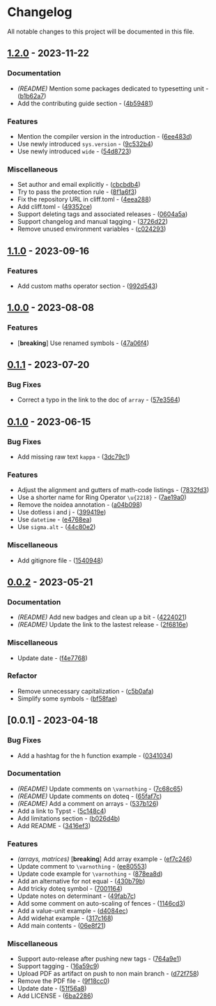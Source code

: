 # Changelog

All notable changes to this project will be documented in this file.

## [1.2.0](https://github.com/johanvx/typst-undergradmath/compare/v1.1.0..1.2.0) - 2023-11-22

### Documentation

- *(README)* Mention some packages dedicated to typesetting unit - ([b1b62a7](https://github.com/johanvx/typst-undergradmath/commit/b1b62a706d94957671f52c3862050f1a363889fd))
- Add the contributing guide section - ([4b59481](https://github.com/johanvx/typst-undergradmath/commit/4b5948171bd7e6e791291cec6f0b60b6d08e08a1))

### Features

- Mention the compiler version in the introduction - ([6ee483d](https://github.com/johanvx/typst-undergradmath/commit/6ee483d010377e0e4e9dcd1fd886e15a6b0d42fa))
- Use newly introduced `sys.version` - ([9c532b4](https://github.com/johanvx/typst-undergradmath/commit/9c532b49252297e0b6dc721f2fe59680b8c75ffe))
- Use newly introduced `wide` - ([54d8723](https://github.com/johanvx/typst-undergradmath/commit/54d87237fec250a942f6fd849403d763298d8f1a))

### Miscellaneous

- Set author and email explicitly - ([cbcbdb4](https://github.com/johanvx/typst-undergradmath/commit/cbcbdb40abf5582672c264dbd40dab7ef980f73b))
- Try to pass the protection rule - ([8f1a6f3](https://github.com/johanvx/typst-undergradmath/commit/8f1a6f39fd15014ebfef1eb7276d6eca654ccfe8))
- Fix the repository URL in cliff.toml - ([4eea288](https://github.com/johanvx/typst-undergradmath/commit/4eea288d139f8f60a4f9b4df28ef15424d49393b))
- Add cliff.toml - ([49352ce](https://github.com/johanvx/typst-undergradmath/commit/49352cec0ac2fc472bcb36168cbc5ba67838e79a))
- Support deleting tags and associated releases - ([0604a5a](https://github.com/johanvx/typst-undergradmath/commit/0604a5a39043d736ab1d9a9446cb6b498c8ea676))
- Support changelog and manual tagging - ([3726d22](https://github.com/johanvx/typst-undergradmath/commit/3726d2250082c75540ac9aaccbdb3157d7a81ae5))
- Remove unused environment variables - ([c024293](https://github.com/johanvx/typst-undergradmath/commit/c024293251fca478588f038582d253aec162c4d3))

## [1.1.0](https://github.com/johanvx/typst-undergradmath/compare/v1.0.0..v1.1.0) - 2023-09-16

### Features

- Add custom maths operator section - ([992d543](https://github.com/johanvx/typst-undergradmath/commit/992d5437cc0626d81ec77f7bbc50b1cdfd85198b))

## [1.0.0](https://github.com/johanvx/typst-undergradmath/compare/v0.1.1..v1.0.0) - 2023-08-08

### Features

- [**breaking**] Use renamed symbols - ([47a06f4](https://github.com/johanvx/typst-undergradmath/commit/47a06f41fcfaa3a8d822b2f8f231504cc4347637))

## [0.1.1](https://github.com/johanvx/typst-undergradmath/compare/v0.1.0..v0.1.1) - 2023-07-20

### Bug Fixes

- Correct a typo in the link to the doc of `array` - ([57e3564](https://github.com/johanvx/typst-undergradmath/commit/57e3564c7799a031933e5031c3e2b7271091bbd8))

## [0.1.0](https://github.com/johanvx/typst-undergradmath/compare/v0.0.2..v0.1.0) - 2023-06-15

### Bug Fixes

- Add missing raw text `kappa` - ([3dc79c1](https://github.com/johanvx/typst-undergradmath/commit/3dc79c15d6184ed46651c40cd9ff23f8270f7ca6))

### Features

- Adjust the alignment and gutters of math-code listings - ([7832fd3](https://github.com/johanvx/typst-undergradmath/commit/7832fd3a35d2d4f88a974eb441235ba71d3aa62e))
- Use a shorter name for Ring Operator `\u{2218}` - ([7ae19a0](https://github.com/johanvx/typst-undergradmath/commit/7ae19a056469ffaf16e362390daa69dd08167e3b))
- Remove the noidea annotation - ([a04b098](https://github.com/johanvx/typst-undergradmath/commit/a04b098aebda950b52ee77ce58609fa25790ab5a))
- Use dotless i and j - ([399419e](https://github.com/johanvx/typst-undergradmath/commit/399419ecd5dfc6c1cc42a915be20cc4905421ce8))
- Use `datetime` - ([e4768ea](https://github.com/johanvx/typst-undergradmath/commit/e4768ea3db27403755c397fe0f693f9a284213c5))
- Use `sigma.alt` - ([44c80e2](https://github.com/johanvx/typst-undergradmath/commit/44c80e2151dfb3c3911c5c6af21bb6e135833c53))

### Miscellaneous

- Add gitignore file - ([1540948](https://github.com/johanvx/typst-undergradmath/commit/1540948f26240f5ad649f5d2eac2e7b362ec321d))

## [0.0.2](https://github.com/johanvx/typst-undergradmath/compare/v0.0.1..v0.0.2) - 2023-05-21

### Documentation

- *(README)* Add new badges and clean up a bit - ([4224021](https://github.com/johanvx/typst-undergradmath/commit/42240217292c4025fcda3043ed8de4b3d622324b))
- *(README)* Update the link to the lastest release - ([2f6816e](https://github.com/johanvx/typst-undergradmath/commit/2f6816e3a3caf875234ad1ed8786114fbf5f6b1e))

### Miscellaneous

- Update date - ([f4e7768](https://github.com/johanvx/typst-undergradmath/commit/f4e77683777f4f25e07fbbfa84b7c97ca1aa6959))

### Refactor

- Remove unnecessary capitalization - ([c5b0afa](https://github.com/johanvx/typst-undergradmath/commit/c5b0afa0117c879d7c90d915ebfe863f88c2b822))
- Simplify some symbols - ([bf58fae](https://github.com/johanvx/typst-undergradmath/commit/bf58faeb1c6e167b3c0f5f64506d828923820a12))

## [0.0.1] - 2023-04-18

### Bug Fixes

- Add a hashtag for the h function example - ([0341034](https://github.com/johanvx/typst-undergradmath/commit/03410342f4a33efd51791deb095113100a5a71fc))

### Documentation

- *(README)* Update comments on `\varnothing` - ([7c68c65](https://github.com/johanvx/typst-undergradmath/commit/7c68c65cf685c43c44be6851c1d95c6520a5be52))
- *(README)* Update comments on doteq - ([65faf7c](https://github.com/johanvx/typst-undergradmath/commit/65faf7ceaa479ce0f1981008a7f51284eafdd58b))
- *(README)* Add a comment on arrays - ([537b126](https://github.com/johanvx/typst-undergradmath/commit/537b1264c1f526617ce39818cde154a19a98697a))
- Add a link to Typst - ([5c148c4](https://github.com/johanvx/typst-undergradmath/commit/5c148c4234ec640b6215d68a6e0f177e3e931bec))
- Add limitations section - ([b026d4b](https://github.com/johanvx/typst-undergradmath/commit/b026d4be113373a091321e0beb7cc63ea034f17c))
- Add README - ([3416ef3](https://github.com/johanvx/typst-undergradmath/commit/3416ef33d226bab3a1b02b642244aef08d21d1e4))

### Features

- *(arrays, matrices)* [**breaking**] Add array example - ([ef7c246](https://github.com/johanvx/typst-undergradmath/commit/ef7c246bcba1c16c730b14e3d99f4c94ca7afc3d))
- Update comment to `\varnothing` - ([ee80553](https://github.com/johanvx/typst-undergradmath/commit/ee8055306eebeb072f32a6ca3129277e17dd8798))
- Update code example for `\varnothing` - ([878ea8d](https://github.com/johanvx/typst-undergradmath/commit/878ea8dd2c75412b047a38c7020f57d0931ec5ed))
- Add an alternative for not equal - ([430b79b](https://github.com/johanvx/typst-undergradmath/commit/430b79bcaf78709873e7b21aedeb2ce86d71c541))
- Add tricky doteq symbol - ([7001164](https://github.com/johanvx/typst-undergradmath/commit/7001164e4fdc8f7f9b4fe17fa4389e30e7f98ed3))
- Update notes on determinant - ([49fab7c](https://github.com/johanvx/typst-undergradmath/commit/49fab7cafbbd0b6919f13d137b609b42a76f45a7))
- Add some comment on auto-scaling of fences - ([1146cd3](https://github.com/johanvx/typst-undergradmath/commit/1146cd3f6685233c88709cc5dcc8038970665528))
- Add a value-unit example - ([d4084ec](https://github.com/johanvx/typst-undergradmath/commit/d4084ec042fdd1b1ae6c1f2a9d04d799b36bf8c6))
- Add widehat example - ([317c168](https://github.com/johanvx/typst-undergradmath/commit/317c16823b6ce6e097b97d5f3fa28e3648b5dfe8))
- Add main contents - ([06e8f21](https://github.com/johanvx/typst-undergradmath/commit/06e8f217c78d7f9cf8a56f572cf8373dbf2efdee))

### Miscellaneous

- Support auto-release after pushing new tags - ([764a9e1](https://github.com/johanvx/typst-undergradmath/commit/764a9e1dcebe48af5e05aa3aad095c0fd8c19d72))
- Support tagging - ([16a59c9](https://github.com/johanvx/typst-undergradmath/commit/16a59c925018ad4b0af0f503561169efd214638c))
- Upload PDF as artifact on push to non main branch - ([d72f758](https://github.com/johanvx/typst-undergradmath/commit/d72f758ddfaa5d187cda1d18c41e4ea95018068a))
- Remove the PDF file - ([9f18cc0](https://github.com/johanvx/typst-undergradmath/commit/9f18cc03ac70942a1c7c62d28efc6f4d16ccae39))
- Update date - ([51f56a8](https://github.com/johanvx/typst-undergradmath/commit/51f56a8efed7b441b23d255cb0d809197df7652c))
- Add LICENSE - ([6ba2286](https://github.com/johanvx/typst-undergradmath/commit/6ba2286c786f9bb7c4a05da176dae77c0f20e73b))

<!-- generated by git-cliff -->
